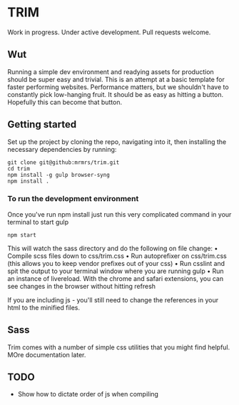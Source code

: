 # TRIM

Work in progress. Under active development. Pull requests welcome.

## Wut

Running a simple dev environment and readying assets for production should
be super easy and trivial. This is an attempt at a basic template for
faster performing websites. Performance matters, but we shouldn't have
to constantly pick low-hanging fruit. It should be as easy as hitting a button.
Hopefully this can become that button.

## Getting started

Set up the project by cloning the repo, navigating into it, then installing the necessary dependencies by running:

    git clone git@github:mrmrs/trim.git
    cd trim
    npm install -g gulp browser-syng
    npm install .

### To run the development environment

Once you've run npm install just run this very complicated command in your terminal to start gulp

```npm start```

This will watch the sass directory and do the following on file change:
  • Compile scss files down to css/trim.css
  • Run autoprefixer on css/trim.css (this allows you to keep vendor prefixes out of your css)
  • Run csslint and spit the output to your terminal window where you are running gulp
  • Run an instance of livereload. With the chrome and safari extensions, you can see
    changes in the browser without hitting refresh


If you are including js - you'll still need to change the references in your html to
the minified files.

## Sass 
Trim comes with a number of simple css utilities that you might find helpful. MOre documentation later.

## TODO

- Show how to dictate order of js when compiling


